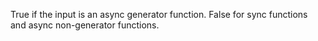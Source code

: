 True if the input is an async generator function. False for sync functions and async non-generator functions.
